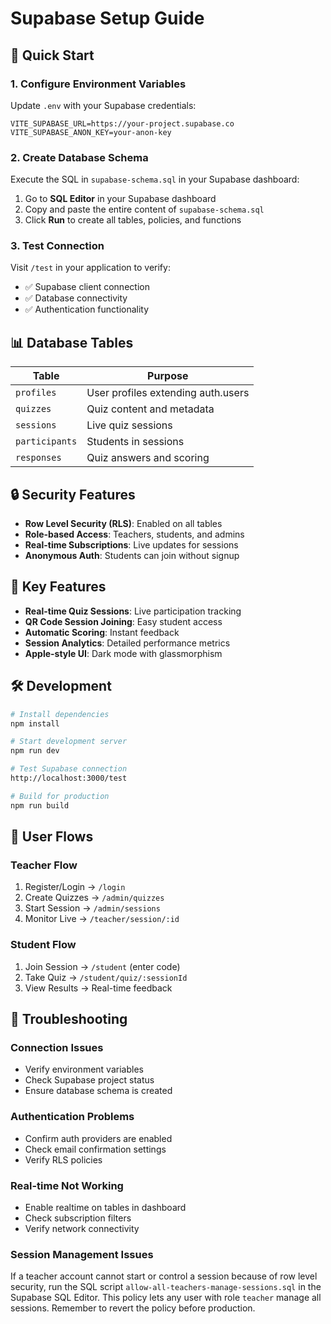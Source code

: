 # Supabase Setup Guide

## 🚀 Quick Start

### 1. Configure Environment Variables
Update `.env` with your Supabase credentials:
```env
VITE_SUPABASE_URL=https://your-project.supabase.co
VITE_SUPABASE_ANON_KEY=your-anon-key
```

### 2. Create Database Schema
Execute the SQL in `supabase-schema.sql` in your Supabase dashboard:
1. Go to **SQL Editor** in your Supabase dashboard
2. Copy and paste the entire content of `supabase-schema.sql`
3. Click **Run** to create all tables, policies, and functions

### 3. Test Connection
Visit `/test` in your application to verify:
- ✅ Supabase client connection
- ✅ Database connectivity 
- ✅ Authentication functionality

## 📊 Database Tables

| Table | Purpose |
|-------|---------|
| `profiles` | User profiles extending auth.users |
| `quizzes` | Quiz content and metadata |
| `sessions` | Live quiz sessions |
| `participants` | Students in sessions |
| `responses` | Quiz answers and scoring |

## 🔒 Security Features

- **Row Level Security (RLS)**: Enabled on all tables
- **Role-based Access**: Teachers, students, and admins
- **Real-time Subscriptions**: Live updates for sessions
- **Anonymous Auth**: Students can join without signup

## 🎯 Key Features

- **Real-time Quiz Sessions**: Live participation tracking
- **QR Code Session Joining**: Easy student access
- **Automatic Scoring**: Instant feedback
- **Session Analytics**: Detailed performance metrics
- **Apple-style UI**: Dark mode with glassmorphism

## 🛠️ Development

```bash
# Install dependencies
npm install

# Start development server
npm run dev

# Test Supabase connection
http://localhost:3000/test

# Build for production
npm run build
```

## 📱 User Flows

### Teacher Flow
1. Register/Login → `/login`
2. Create Quizzes → `/admin/quizzes`
3. Start Session → `/admin/sessions`
4. Monitor Live → `/teacher/session/:id`

### Student Flow
1. Join Session → `/student` (enter code)
2. Take Quiz → `/student/quiz/:sessionId`
3. View Results → Real-time feedback

## 🔧 Troubleshooting

### Connection Issues
- Verify environment variables
- Check Supabase project status
- Ensure database schema is created

### Authentication Problems
- Confirm auth providers are enabled
- Check email confirmation settings
- Verify RLS policies

### Real-time Not Working
- Enable realtime on tables in dashboard
- Check subscription filters
- Verify network connectivity
### Session Management Issues
If a teacher account cannot start or control a session because of row level security, run the SQL script `allow-all-teachers-manage-sessions.sql` in the Supabase SQL Editor.
This policy lets any user with role `teacher` manage all sessions. Remember to revert the policy before production.
